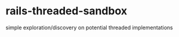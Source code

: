 rails-threaded-sandbox
======================

simple exploration/discovery on potential threaded implementations
